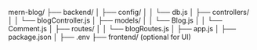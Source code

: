 
mern-blog/
├── backend/
│   ├── config/
│   │   └── db.js
│   ├── controllers/
│   │   └── blogController.js
│   ├── models/
│   │   └── Blog.js
│   │   └── Comment.js
│   ├── routes/
│   │   └── blogRoutes.js
│   ├── app.js
│   ├── package.json
│   ├── .env
├── frontend/ (optional for UI)

